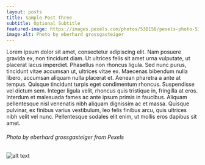 ```yaml
---
layout: posts
title: Sample Post Three
subtitle: Optional Subtitle
featured-image: https://images.pexels.com/photos/530158/pexels-photo-530158.jpeg?w=940&h=650&dpr=2&auto=compress&cs=tinysrgb
image-alt: Photo by eberhard grossgasteiger
---
```

Lorem ipsum dolor sit amet, consectetur adipiscing elit. Nam posuere gravida ex, non tincidunt diam. Ut ultrices felis sit amet urna vulputate, ut placerat lacus imperdiet. Phasellus non rhoncus ligula. Sed nunc purus, tincidunt vitae accumsan ut, ultrices vitae ex. Maecenas bibendum nulla libero, accumsan aliquam nulla placerat et. Aenean pharetra a ante at tempus. Quisque tincidunt turpis eget condimentum rhoncus. Suspendisse vel dictum sem. Integer ligula velit, rhoncus quis tristique in, fringilla at eros. Interdum et malesuada fames ac ante ipsum primis in faucibus. Aliquam pellentesque nisl venenatis nibh aliquam dignissim ac et massa. Quisque pulvinar, ex finibus varius vestibulum, leo felis finibus arcu, quis ultrices nibh velit vel nunc. Pellentesque sodales elit enim, ut mollis eros dapibus sit amet.

###### Photo by eberhard grossgasteiger from Pexels

![alt text](https://images.pexels.com/photos/530158/pexels-photo-530158.jpeg?w=940&h=650&dpr=2&auto=compress&cs=tinysrgb "Photo by eberhard grossgasteiger")
